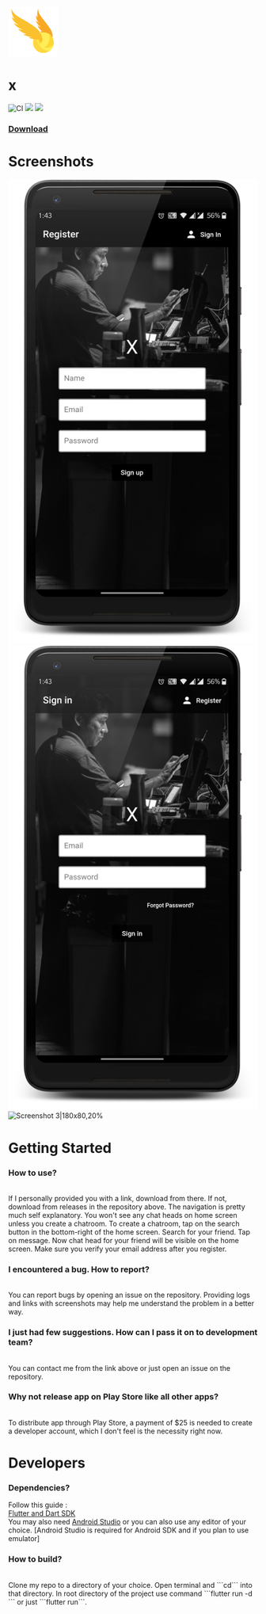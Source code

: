 <img src="assets/icons/hp.png">

# x
<p align="center">
  
![CI](https://github.com/yashimself/x/workflows/CI/badge.svg?branch=master&event=push) 
<img src="https://img.shields.io/badge/Platform-flutter-blue">
<img src="https://img.shields.io/badge/license-GPT-blue">

<p>
  <a href="https://github.com/yashimself/x/releases/download/v0.0.1/app-release.apk"> <h3> Download </a>
</p>

</p>

# Screenshots

![Screenshot 1|180x80,20%](assets/screenshots/1.png)
![Screenshot 2|180x80,20%](assets/screenshots/2.png)
![Screenshot 3|180x80,20%](assets/screenshots/3.png)

# Getting Started

<p>
<h3>How to use?</h3>
<br>
If I personally provided you with a link, download from there. If not, download from releases in the repository above. The navigation is pretty much self explanatory.
You won't see any chat heads on home screen unless you create a chatroom. To create a chatroom, tap on the search button in the bottom-right of the home screen. Search for your friend. Tap on message. Now chat head for your friend will be visible on the home screen.
Make sure you verify your email address after you register.
<br>
<h3>I encountered a bug. How to report?</h3>
<br>
You can report bugs by opening an issue on the repository. Providing logs and links with screenshots may help me understand the problem in a better way.
<br>
<h3>I just had few suggestions. How can I pass it on to development team?</h3>
<br>
You can contact me from the link above or just open an issue on the repository.
<br>
<h3>Why not release app on Play Store like all other apps?</h3>
<br>
To distribute app through Play Store, a payment of $25 is needed to create a developer account, which I don't feel is the necessity right now.
<br>
</p>

# Developers

<p>
<h3>Dependencies?</h3>
Follow this guide :
<br>
<a href="https://flutter.dev/docs/get-started/install">Flutter and Dart SDK</a>
<br>
You may also need <a href='https://developer.android.com/studio'>Android Studio</a> or you can also use any editor of your choice. [Android Studio is required for Android SDK and if you plan to use emulator]
<br>
<h3>How to build?</h3>
<br>
Clone my repo to a directory of your choice. Open terminal and ```cd``` into that directory. In root directory of the project use command ```flutter run -d <your_device>``` or just ```flutter run```.
</p>

